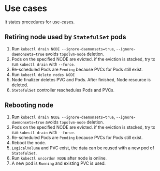 Use cases
=========

It states procedures for use-cases.

Retiring node used by `StatefulSet` pods
----------------------------------------

1. Run `kubectl drain NODE --ignore-daemonsets=true`, `--ignore-daemonsets=true` avoids `topolvm-node` deletion.
2. Pods on the specified NODE are evicted. if the eviction is stacked, try to run `kubectl drain` with `--force`.
3. Re-scheduled Pods are `Pending` because PVCs for Pods still exist.
4. Run `kubectl delete nodes NODE`
5. Node finalizer deletes PVC and Pods. After finished, Node resource is deleted.
6. `StetefulSet` controller reschedules Pods and PVCs.

Rebooting node
--------------

1. Run `kubectl drain NODE --ignore-daemonsets=true`, `--ignore-daemonsets=true` avoids `topolvm-node` deletion.
2. Pods on the specified NODE are evicted. if the eviction is stacked, try to run `kubectl drain` with `--force`.
3. Re-scheduled Pods are `Pending` because PVCs for Pods still exist.
4. Reboot the node.
5. `LogicalVolume` and PVC exist, the data can be reused with a new pod of `StatefulSet`.
6. Run `kubectl uncordon NODE` after node is online.
7. A new pod is `Running` and existing PVC is used.
